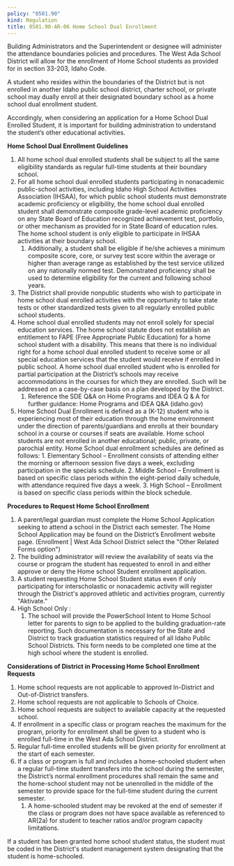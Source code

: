 ```yaml
---
policy: "0501.90"
kind: Regulation
title: 0501.90-AR-06 Home School Dual Enrollment
---
```


Building Administrators and the Superintendent or designee will administer the attendance boundaries policies and procedures. The West Ada School District will allow for the enrollment of Home School students as provided for in section 33-203, Idaho Code.

A student who resides within the boundaries of the District but is not enrolled in another Idaho public school district,
charter school, or private school may dually enroll at their designated boundary school as a home school dual
enrollment student.

Accordingly, when considering an application for a Home School Dual Enrolled Student, it is important for building administration to understand the student’s other educational activities.

**Home School Dual Enrollment Guidelines**

1. All home school dual enrolled students shall be subject to all the same eligibility standards as regular full-time students at their boundary school.
2. For all home school dual enrolled students participating in nonacademic public-school activities, including Idaho High School Activities Association (IHSAA), for which public school students must demonstrate academic proficiency or eligibility, the home school dual enrolled student shall demonstrate composite grade-level academic proficiency on any State Board of Education recognized achievement test, portfolio, or other mechanism as provided for in State Board of education rules. The home school student is only eligible to participate in IHSAA activities at their boundary school.
    1. Additionally, a student shall be eligible if he/she achieves a minimum composite score, core, or survey test score within the average or higher than average range as established by the test service utilized on any nationally normed test. Demonstrated proficiency shall be used to determine eligibility for the current and following school years.
3. The District shall provide nonpublic students who wish to participate in home school dual enrolled activities with the opportunity to take state tests or other standardized tests given to all regularly enrolled public school students.
4. Home school dual enrolled students may not enroll solely for special education services. The home school statute does not establish an entitlement to FAPE (Free Appropriate Public Education) for a home school student with a disability. This means that there is no individual right for a home school dual enrolled student to receive some or all special education services that the student would receive if enrolled in public school. A home school dual enrolled student who is enrolled for partial participation at the District’s schools may receive accommodations in the courses for which they are enrolled. Such will be addressed on a case-by-case basis on a plan developed by the District.
    1. Reference the SDE Q&A on Home Programs and IDEA Q & A for further guidance: Home Programs and IDEA Q&A (idaho.gov)
5. Home School Dual Enrollment is defined as a (K-12) student who is experiencing most of their education through the home environment under the direction of parents/guardians and enrolls at their boundary school in a course or courses if seats are available. Home school students are not enrolled in another educational; public, private, or parochial entity.  Home School dual enrollment schedules are defined as follows:
		1. Elementary School – Enrollment consists of attending either the morning or afternoon session five days a week, excluding participation in the specials schedule. 
		2. Middle School – Enrollment is based on specific class periods within the eight-period daily schedule, with attendance required five days a week.
		3. High School – Enrollment is based on specific class periods within the block schedule.

**Procedures to Request Home School Enrollment**

1. A parent/legal guardian must complete the Home School Application seeking to attend a school in the District each semester. The Home School Application may be found on the District’s Enrollment website page. (Enrollment | West Ada School District select the "Other Related Forms option")
2. The building administrator will review the availability of seats via the course or program the student has requested to enroll in and either approve or deny the Home school Student enrollment application.
3. A student requesting Home School Student status even if only participating for interscholastic or nonacademic activity will register through the District's approved athletic and activities program, currently "Aktivate."
4. High School Only :
    1. The school will provide the PowerSchool Intent to Home School letter for parents to sign to be applied to the building graduation-rate reporting. Such documentation is necessary for the State and District to track graduation statistics required of all Idaho Public School Districts. This form needs to be completed one time at the high school where the student is enrolled.

**Considerations of District in Processing Home School Enrollment Requests**

1. Home school requests are not applicable to approved In-District and Out-of-District transfers.
2. Home school requests are not applicable to Schools of Choice.
3. Home school requests are subject to available capacity at the requested school.
4. If enrollment in a specific class or program reaches the maximum for the program, priority for enrollment shall be given to a student who is enrolled full-time in the West Ada School District.
5. Regular full-time enrolled students will be given priority for enrollment at the start of each semester.
6. If a class or program is full and includes a home-schooled student when a regular full-time student transfers into the school during the semester, the District’s normal enrollment procedures shall remain the same and the home-school student may not be unenrolled in the middle of the semester to provide space for the full-time student during the current semester.
    1. A home-schooled student may be revoked at the end of semester if the class or program does not have space available as referenced to AR(2a) for student to teacher ratios and/or program capacity limitations.

If a student has been granted home school student status, the student must be coded in the District's student management system designating that the student is home-schooled.
